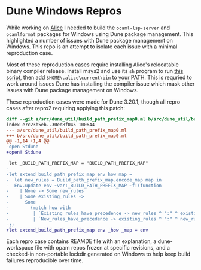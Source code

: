 # Dune Windows Repros

While working on [Alice](https://www.gridbugs.org/porting-my-toy-ocaml-build-system-to-windows/)
I needed to build the `ocaml-lsp-server` and `ocamlformat` packages for Windows
using Dune package management. This highlighted a number of issues with Dune
package management on Windows. This repo is an attempt to isolate each issue
with a minimal reproduction case.

Most of these reproduction cases require installing Alice's relocatable binary
compiler release. Install msys2 and use its `sh` program to run [this
script](https://github.com/alicecaml/alice/blob/main/boot/x86_64-windows.sh),
then add `$HOME\.alice\current\bin` to your PATH. This is requried to work
around issues Dune has installing the compiler issue which mask other issues
with Dune package management on Windows.

These reproduction cases were made for Dune 3.20.1, though all repro cases after
repro2 requiring applying this patch:
```patch
diff --git a/src/dune_util/build_path_prefix_map0.ml b/src/dune_util/build_path_prefix_map0.ml
index e7c23b5eb..30ed8f045 100644
--- a/src/dune_util/build_path_prefix_map0.ml
+++ b/src/dune_util/build_path_prefix_map0.ml
@@ -1,14 +1,4 @@
-open Stdune
+open! Stdune

 let _BUILD_PATH_PREFIX_MAP = "BUILD_PATH_PREFIX_MAP"
-
-let extend_build_path_prefix_map env how map =
-  let new_rules = Build_path_prefix_map.encode_map map in
-  Env.update env ~var:_BUILD_PATH_PREFIX_MAP ~f:(function
-    | None -> Some new_rules
-    | Some existing_rules ->
-      Some
-        (match how with
-         | `Existing_rules_have_precedence -> new_rules ^ ":" ^ existing_rules
-         | `New_rules_have_precedence -> existing_rules ^ ":" ^ new_rules))
-;;
+let extend_build_path_prefix_map env _how _map = env
```

Each repro case contains REAMDE file with an explanation, a dune-workspace file
with opam repos frozen at specific revisions, and a checked-in non-portable
lockdir generated on Windows to help keep build failures reproducible over
time.
